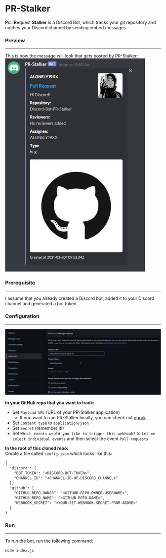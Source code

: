 # PR-Stalker
**P**ull **R**equest **Stalker** is a Discord Bot, which tracks your git repository and notifies your Discord channel by sending embed messages.

### Preview
---
This is how the message will look that gets posted by PR-Stalker:
![PR-Stalker message](assets/discord-message.jpg)
  
### Prerequisite
---
I assume that you already created a Discord bot, added it to your Discord channel and generated a bot token.

### Configuration
---
![GitHub repo webhook configuration](assets/github-webhooks-settings.jpg)

**In your GitHub repo that you want to track:**
- Set `Payload URL` (URL of your PR-Stalker application)
  - If you want to run PR-Stalker locally, you can check out [ngrok](https://ngrok.com/)
- Set `Content type` to `application/json`
- Set `Secret` (remember it!)
- Set `Which events would you like to trigger this webhook?` to `Let me select individual events` and then select the event `Pull requests`
  
**In the root of this cloned repo:**  
Create a file called `config.json` which looks like this:
```
{
  "discord": {
    "BOT_TOKEN": "<DISCORD-BOT-TOKEN>",
    "CHANNEL_ID": "<CHANNEL-ID-OF-DISCORD_CHANNEL>"
  },
  "github": {
    "GITHUB_REPO_OWNER": "<GITHUB-REPO-OWNER-USERNAME>",
    "GITHUB_REPO_NAME": "<GITHUB-REPO-NAME>",
    "WEBHOOK_SECRET": "<YOUR-SET-WEBHOOK-SECRET-FROM-ABOVE>"
  }
}
```
### Run
--- 
To run the bot, run the following command:
```
node index.js
```